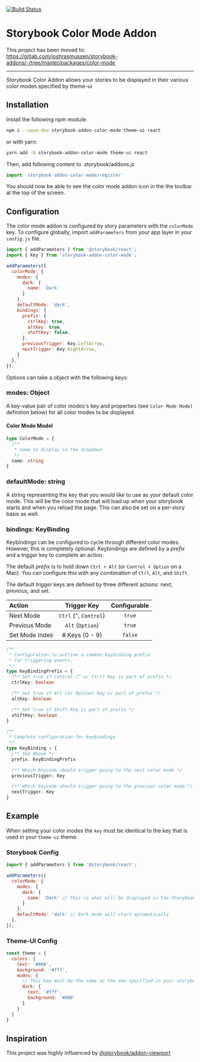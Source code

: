 [![Build Status](https://travis-ci.com/joshrasmussen34/storybook-addon-color-mode.svg?branch=master)](https://travis-ci.com/joshrasmussen34/storybook-addon-color-mode)

# Storybook Color Mode Addon

This project has been moved to: https://gitlab.com/joshrasmussen/storybook-addons/-/tree/master/packages/color-mode

---

Storybook Color Addon allows your stories to be displayed in their various color modes specified by theme-ui

## Installation

Install the following npm module:

```sh
npm i --save-dev storybook-addon-color-mode theme-ui react
```

or with yarn:

```sh
yarn add -D storybook-addon-color-mode theme-ui react
```

Then, add following content to .storybook/addons.js

```js
import 'storybook-addon-color-mode/register'
```

You should now be able to see the color mode addon icon in the the toolbar at the top of the screen.

## Configuration

The color mode addon is configured by story parameters with the `colorMode` key. To configure globally, import `addParameters` from your app layer in your `config.js` file.

```js
import { addParameters } from '@storybook/react';
import { Key } from 'storybook-addon-color-mode';

addParameters({
  colorMode: {
    modes: {
      dark: {
        name: 'Dark'
      }
    },
    defaultMode: 'dark',
    bindings: {
      prefix: {
        ctrlKey: true,
        altKey: true,
        shiftKey: false,
      },
      previousTrigger: Key.LeftArrow,
      nextTrigger: Key.RightArrow,
    }
  },
});
```

Options can take a object with the following keys:

### modes: Object

A key-value pair of color modes's key and properties (see `Color Mode Model` definition below) for all color modes to be displayed. 

#### Color Mode Model

```ts
type ColorMode = {
  /**
   * name to display in the dropdown
   */
  name: string
}
```

### defaultMode: string

A string representing the key that you would like to use as your default color mode. This will 
be the color mode that will load up when your storybook starts and when you reload the page. 
This can also be set on a per-story basis as well. 

### bindings: KeyBinding

Keybindings can be configured to cycle through different color modes. However, this is 
completely optional. Keybindings are defined by a *prefix* and a *trigger* key to complete an action. 

The default *prefix* is to hold down `Ctrl + Alt` (or `Control + Option` on a Mac). You can configure
this with any combination of `Ctrl`, `Alt`, and `Shift`. 

The default *trigger* keys are defined by three different actions: next, previous, and set. 

| Action | Trigger Key | Configurable | 
|:-------|:-----------:|:------------:|
| Next Mode | `Ctrl` (`^`, `Control`) | `true` | 
| Previous Mode | `Alt` (`Option`) | `true` |
| Set Mode Index | # Keys (0 - 9) | `false` |

```ts
/**
 * Configuration to outline a common keybinding prefix
 * for triggering events.
 */
type KeyBindingPrefix = {
  /** Set true if Control (^ or Ctrl) Key is part of prefix */
  ctrlKey: boolean

  /** Set true if Alt (or Option) Key is part of prefix */
  altKey: boolean

  /** Set true if Shift Key is part of prefix */
  shiftKey: boolean
}

/**
 * Complete configuration for keybindings
 */
type KeyBinding = {
  /** See Above */
  prefix: KeyBindingPrefix

  /** Which keycode should trigger going to the next color mode */
  previousTrigger: Key

  /** Which keycode should trigger going to the previous color mode */
  nextTrigger: Key
}
```

## Example

When setting your color modes the `key` must be identical to the key that is used in your `theme-ui` theme.

### Storybook Config

```js
import { addParameters } from '@storybook/react';

addParameters({
  colorMode: {
    modes: {
      dark: {
        name: 'Dark' // This is what will be displayed in the Storybook UI
      }
    },
    defaultMode: 'dark' // Dark mode will start automatically 
  },
});
```

### Theme-UI Config

```js
const theme = {
  colors: {
    text: '#000',
    background: '#fff',
    modes: {
      // This key must be the same as the one specified in your storybook config.
      dark: {
        text: '#fff',
        background: '#000'
      }
    }
  }
}
```

## Inspiration 

This project was highly influenced by [@storybook/addon-viewport](https://github.com/storybookjs/storybook/tree/next/addons/viewport)

